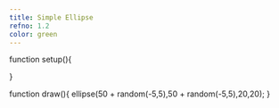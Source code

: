 ```yaml
---
title: Simple Ellipse
refno: 1.2
color: green
---
```



function setup(){

}

function draw(){
  ellipse(50 + random(-5,5),50 + random(-5,5),20,20);
}
